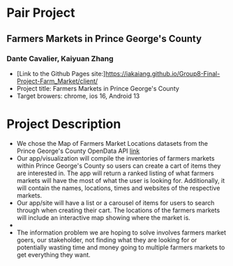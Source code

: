 # Pair Project
## Farmers Markets in Prince George's County
### Dante Cavalier, Kaiyuan Zhang

- [Link to the Github Pages site:]https://iakaiang.github.io/Group8-Final-Project-Farm_Market/client/
- Project title: Farmers Markets in Prince George's County 
- Target browers: chrome, ios 16, Android 13

# Project Description
- We chose the Map of Farmers Market Locations datasets from the Prince George's County
OpenData API [link](https://data.princegeorgescountymd.gov/Community/Map-of-Farmers-Market-locations/bfif-wvjj)
- Our app/visualization will compile the inventories of farmers markets within Prince George's
County so users can create a cart of items they are interested in. The app will return a ranked
listing of what farmers markets will have the most of what the user is looking for. Additionally, it
will contain the names, locations, times and websites of the respective markets.
- Our app/site will have a list or a carousel of items for users to search through when creating
their cart. The locations of the farmers markets will include an interactive map showing where
the market is.
- 
- The information problem we are hoping to solve involves farmers market goers, our stakeholder,
not finding what they are looking for or potentially wasting time and money going to multiple
farmers markets to get everything they want.
